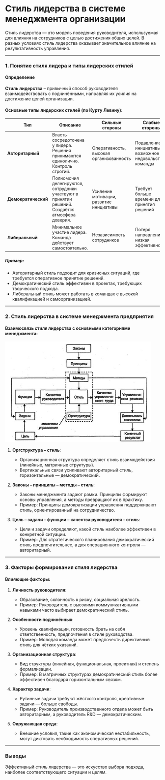# Стиль лидерства в системе менеджмента организации

Стиль лидерства — это модель поведения руководителя, используемая для влияния на сотрудников с целью достижения общих целей. В разных условиях стиль лидерства оказывает значительное влияние на результативность управления.

---

### **1. Понятие стиля лидера и типы лидерских стилей**

#### Определение

**Стиль лидерства** – привычный способ руководителя взаимодействовать с подчинёнными, направляя их усилия на достижение целей организации.

#### Основные типы лидерских стилей (по Курту Левину):

|**Тип**|**Описание**|**Сильные стороны**|**Слабые стороны**|
|---|---|---|---|
|**Авторитарный**|Власть сосредоточена у лидера. Решения принимаются единолично. Контроль строгий.|Оперативность, высокая организованность|Подавление инициативы, возможное недовольство команды|
|**Демократический**|Полномочия делегируются, сотрудники участвуют в принятии решений. Создаётся атмосфера доверия.|Усиление мотивации, развитие инициативы|Требует больше времени для принятия решений|
|**Либеральный**|Минимальное участие лидера. Команда действует самостоятельно.|Независимость сотрудников|Потеря направления, низкая эффективность|

##### Пример:

- Авторитарный стиль подходит для кризисных ситуаций, где требуется оперативное принятие решений.
- Демократический стиль эффективен в проектах, требующих творческого подхода.
- Либеральный стиль может работать в командах с высокой квалификацией и самоорганизацией.

---

### **2. Стиль лидерства в системе менеджмента предприятия**

#### Взаимосвязь стиля лидерства с основными категориями менеджмента:

![Картинка](../images/Pasted%20image%2020241229175820.png)

1. **Оргструктура – стиль**:
    
    - Организационная структура определяет стиль взаимодействия (линейные, матричные структуры).
    - Вертикальные связи усиливают авторитарный стиль, горизонтальные — демократический.
2. **Законы – принципы – методы – стиль**:
    
    - Законы менеджмента задают рамки. Принципы формируют основы управления, а методы превращают их в практику.
    - Пример: Принципы демократизации управления поддерживают стиль, ориентированный на сотрудничество.
3. **Цель – задачи – функции – качества руководителя – стиль**:
    
    - Цели и задачи определяют, какой стиль наиболее эффективен в конкретной ситуации.
    - Пример: Для стратегического планирования демократический стиль предпочтительнее, а для операционного контроля — авторитарный.

---

### **3. Факторы формирования стиля лидерства**

#### Влияющие факторы:

1. **Личность руководителя**:
    
    - Образование, склонность к риску, социальная зрелость.
    - Пример: Руководитель с высокими коммуникативными навыками часто выбирает демократический стиль.
2. **Особенности подчинённых**:
    
    - Уровень квалификации, готовность брать на себя ответственность, предпочтения в стиле руководства.
    - Пример: Молодая команда может предпочесть директивный стиль для чётких указаний.
3. **Организационная структура**:
    
    - Вид структуры (линейная, функциональная, проектная) и степень формализации.
    - Пример: В матричных структурах демократический стиль более эффективен благодаря горизонтальным связям.
4. **Характер задачи**:
    
    - Рутинные задачи требуют жёсткого контроля, креативные задачи — больше свободы.
    - Пример: Руководитель производственного отдела может быть авторитарным, а руководитель R&D — демократическим.
5. **Окружающая среда**:
    
    - Внешние условия, такие как экономическая нестабильность, могут диктовать необходимость оперативных решений.

---

### **Выводы**

Эффективный стиль лидерства — это искусство выбора подхода, наиболее соответствующего ситуации и целям.